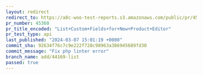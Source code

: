 ```yaml
---
layout: redirect
redirect_to: https://a8c-woo-test-reports.s3.amazonaws.com/public/pr/45360/api/index.html
pr_number: 45360
pr_title_encoded: "List+Custom+Fields+for+New+Product+Editor"
pr_test_type: api
last_published: "2024-03-07 15:01:19 +0000"
commit_sha: 92634f76c7c9e222f728c98963a386945689fd30
commit_message: "Fix php linter error"
branch_name: add/44169-list
passed: true
---
```

